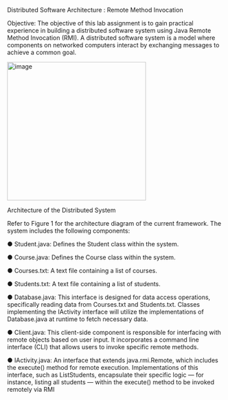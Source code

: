 Distributed Software Architecture
: Remote Method Invocation

Objective:
The objective of this lab assignment is to gain practical experience in building a distributed software
system using Java Remote Method Invocation (RMI). A distributed software system is a model where
components on networked computers interact by exchanging messages to achieve a common goal.

<img width="323" alt="image" src="https://github.com/kevchen266/Software-Architechture-Project/assets/72414426/022b59a4-766e-46df-82a8-de6fbd75162e">


Architecture of the Distributed System

Refer to Figure 1 for the architecture diagram of the current framework.
The system includes the following components:

● Student.java: Defines the Student class within the system.

● Course.java: Defines the Course class within the system.

● Courses.txt: A text file containing a list of courses.

● Students.txt: A text file containing a list of students.

● Database.java: This interface is designed for data access operations, specifically reading data
from Courses.txt and Students.txt. Classes implementing the IActivity interface will utilize the
implementations of Database.java at runtime to fetch necessary data.

● Client.java: This client-side component is responsible for interfacing with remote objects based
on user input. It incorporates a command line interface (CLI) that allows users to invoke specific
remote methods.

● IActivity.java: An interface that extends java.rmi.Remote, which includes the execute() method
for remote execution. Implementations of this interface, such as ListStudents, encapsulate
their specific logic — for instance, listing all students — within the execute() method to
be invoked remotely via RMI
